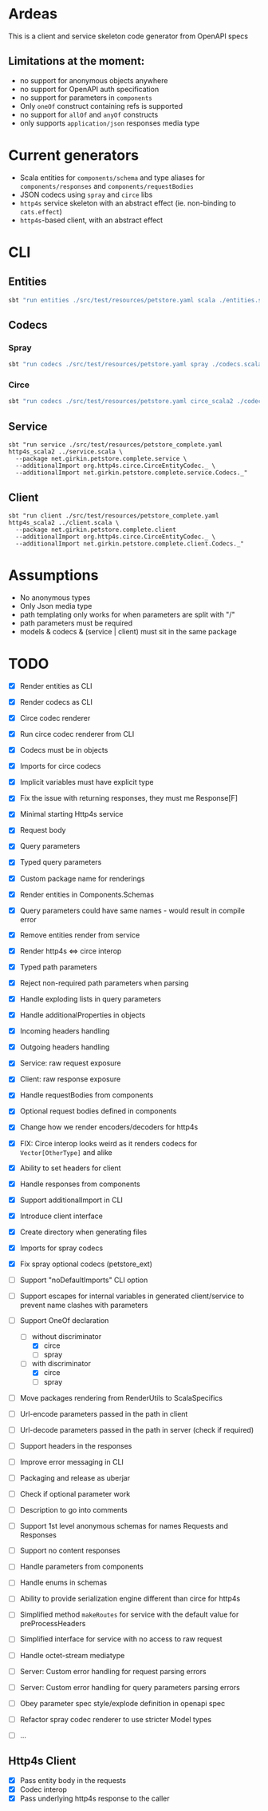 # Ardeas

This is a client and service skeleton code generator from OpenAPI specs

## Limitations at the moment:

- no support for anonymous objects anywhere
- no support for OpenAPI auth specification
- no support for parameters in `components`
- Only `oneOf` construct containing refs is supported
- no support for `allOf` and `anyOf` constructs
- only supports `application/json` responses media type

# Current generators

- Scala entities for `components/schema` and type aliases for `components/responses` and `components/requestBodies`
- JSON codecs using `spray` and `circe` libs
- `http4s` service skeleton with an abstract effect (ie. non-binding to `cats.effect`)
- `http4s`-based client, with an abstract effect

# CLI

## Entities

```sh
sbt "run entities ./src/test/resources/petstore.yaml scala ./entities.scala --package org.petstore"
```

## Codecs

### Spray

```sh
sbt "run codecs ./src/test/resources/petstore.yaml spray ./codecs.scala"
```

### Circe

```sh
sbt "run codecs ./src/test/resources/petstore.yaml circe_scala2 ./codecs.scala --package org.petstore"
```

## Service

```shell
sbt "run service ./src/test/resources/petstore_complete.yaml http4s_scala2 ../service.scala \
  --package net.girkin.petstore.complete.service \
  --additionalImport org.http4s.circe.CirceEntityCodec._ \
  --additionalImport net.girkin.petstore.complete.service.Codecs._"
```

## Client

```shell
sbt "run client ./src/test/resources/petstore_complete.yaml http4s_scala2 ../client.scala \
  --package net.girkin.petstore.complete.client
  --additionalImport org.http4s.circe.CirceEntityCodec._ \
  --additionalImport net.girkin.petstore.complete.client.Codecs._"
```

# Assumptions
- No anonymous types
- Only Json media type
- path templating only works for when parameters are split with "/"
- path parameters must be required
- models & codecs & (service | client) must sit in the same package

# TODO

- [x] Render entities as CLI
- [x] Render codecs as CLI
- [x] Circe codec renderer
- [x] Run circe codec renderer from CLI
- [x] Codecs must be in objects
- [x] Imports for circe codecs
- [x] Implicit variables must have explicit type
- [x] Fix the issue with returning responses, they must me Response[F]
- [x] Minimal starting Http4s service
- [x] Request body
- [x] Query parameters
- [x] Typed query parameters
- [x] Custom package name for renderings
- [x] Render entities in Components.Schemas
- [x] Query parameters could have same names - would result in compile error
- [x] Remove entities render from service
- [x] Render http4s <=> circe interop
- [x] Typed path parameters
- [x] Reject non-required path parameters when parsing
- [x] Handle exploding lists in query parameters
- [x] Handle additionalProperties in objects
- [x] Incoming headers handling
- [x] Outgoing headers handling
- [x] Service: raw request exposure
- [x] Client: raw response exposure
- [x] Handle requestBodies from components
- [x] Optional request bodies defined in components
- [x] Change how we render encoders/decoders for http4s
- [x] FIX: Circe interop looks weird as it renders codecs for `Vector[OtherType]` and alike
- [x] Ability to set headers for client
- [x] Handle responses from components
- [x] Support additionalImport in CLI
- [x] Introduce client interface
- [x] Create directory when generating files
- [x] Imports for spray codecs
- [x] Fix spray optional codecs (petstore_ext)
- [ ] Support "noDefaultImports" CLI option
- [ ] Support escapes for internal variables in generated client/service to prevent name clashes with parameters 
- [ ] Support OneOf declaration
  - [ ] without discriminator
    - [x] circe
    - [ ] spray
  - [ ] with discriminator
    - [x] circe
    - [ ] spray
- [ ] Move packages rendering from RenderUtils to ScalaSpecifics
- [ ] Url-encode parameters passed in the path in client
- [ ] Url-decode parameters passed in the path in server (check if required) 
- [ ] Support headers in the responses
- [ ] Improve error messaging in CLI
- [ ] Packaging and release as uberjar
- [ ] Check if optional parameter work
- [ ] Description to go into comments
- [ ] Support 1st level anonymous schemas for names Requests and Responses 
- [ ] Support no content responses
- [ ] Handle parameters from components 
- [ ] Handle enums in schemas
- [ ] Ability to provide serialization engine different than circe for http4s
- [ ] Simplified method `makeRoutes` for service with the default value for preProcessHeaders
- [ ] Simplified interface for service with no access to raw request
- [ ] Handle octet-stream mediatype
- [ ] Server: Custom error handling for request parsing errors
- [ ] Server: Custom error handling for query parameters parsing errors
- [ ] Obey parameter spec style/explode definition in openapi spec
- [ ] Refactor spray codec renderer to use stricter Model types
- [ ] ...


## Http4s Client
- [x] Pass entity body in the requests
- [x] Codec interop
- [x] Pass underlying http4s response to the caller
